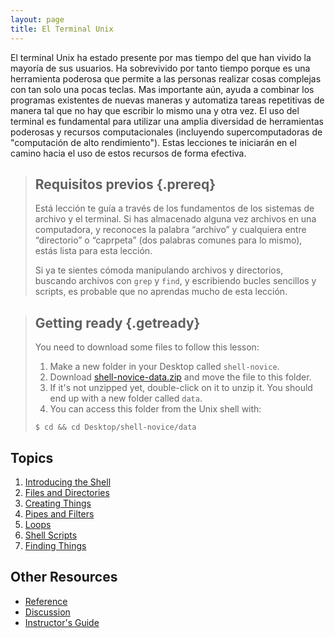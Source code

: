 ```yaml
---
layout: page
title: El Terminal Unix
---
```

El terminal Unix ha estado presente por mas tiempo del que han vivido la mayoría de sus usuarios.
Ha sobrevivido por tanto tiempo porque es una herramienta poderosa
que permite a las personas realizar cosas complejas con tan solo una pocas teclas.
Mas importante aún,
ayuda a combinar los programas existentes de nuevas maneras
y automatiza tareas repetitivas
de manera tal que no hay que escribir lo mismo una y otra vez.
El uso del terminal es fundamental para utilizar una amplia diversidad de herramientas poderosas
y recursos computacionales (incluyendo supercomputadoras de "computación de alto rendimiento").
Estas lecciones te iniciarán en el camino hacia el uso de estos recursos de forma efectiva.

> ## Requisitos previos {.prereq}
>
> Está lección te guía a través de los fundamentos de los sistemas de archivo y el
> terminal. Si has almacenado alguna vez archivos en una computadora, y reconoces
> la palabra “archivo” y cualquiera entre “directorio” o “caprpeta” (dos palabras comunes
> para lo mismo), estás lista para esta lección.
>
> Si ya te sientes cómoda manipulando archivos y directorios,
> buscando archivos con `grep` y `find`, y escribiendo bucles sencillos
> y scripts, es probable que no aprendas mucho de esta lección.

> ## Getting ready {.getready}
>
> You need to download some files to follow this lesson:
>
> 1. Make a new folder in your Desktop called `shell-novice`.
> 2. Download [shell-novice-data.zip](./shell-novice-data.zip) and move the file to this folder.
> 3. If it's not unzipped yet, double-click on it to unzip it. You should end up with a new folder called `data`.
> 4. You can access this folder from the Unix shell with:
>
> ~~~ {.input}
> $ cd && cd Desktop/shell-novice/data
> ~~~

## Topics

1.  [Introducing the Shell](00-intro.html)
2.  [Files and Directories](01-filedir.html)
3.  [Creating Things](02-create.html)
4.  [Pipes and Filters](03-pipefilter.html)
5.  [Loops](04-loop.html)
6.  [Shell Scripts](05-script.html)
7.  [Finding Things](06-find.html)

## Other Resources

*   [Reference](reference.html)
*   [Discussion](discussion.html)
*   [Instructor's Guide](instructors.html)
